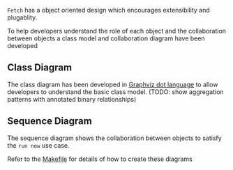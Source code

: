 ``Fetch`` has a object oriented design which encourages extensibility and plugablity.

To help developers understand the role of each object and the collaboration between objects a class model and 
collaboration diagram have been developed

## Class Diagram
The class diagram has been developed in [Graphviz dot language](http://www.graphviz.org/content/dot-language) to allow developers to understand the basic class model. (TODO: show aggregation patterns with annotated binary relationships)

## Sequence Diagram
The sequence diagram shows the collaboration between objects to satisfy the ``run now`` use case.

Refer to the [Makefile](./Makefile) for details of how to create these diagrams


